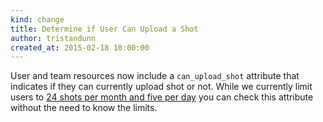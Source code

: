 ```yaml
---
kind: change
title: Determine if User Can Upload a Shot
author: tristandunn
created_at: 2015-02-18 10:00:00
---
```


User and team resources now include a `can_upload_shot` attribute that indicates
if they can currently upload shot or not. While we currently limit users to [24
shots per month and five per day][1] you can check this attribute without the
need to know the limits.

[1]: http://help.dribbble.com/customer/portal/articles/1039419
